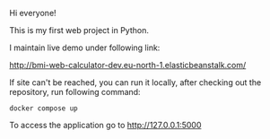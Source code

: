 Hi everyone! 

This is my first web project in Python. 

I maintain live demo under following link:

http://bmi-web-calculator-dev.eu-north-1.elasticbeanstalk.com/

If site can't be reached, you can run it locally, after checking out the repository, run following command:

    docker compose up
    
To access the application go to http://127.0.0.1:5000
